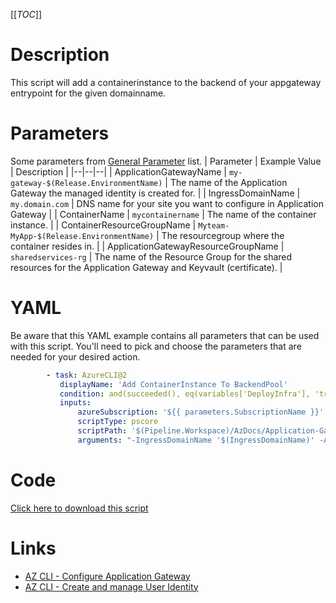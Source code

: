 [[_TOC_]]

# Description

This script will add a containerinstance to the backend of your appgateway entrypoint for the given domainname.

# Parameters

Some parameters from [General Parameter](/Azure/Azure-CLI-Snippets) list.
| Parameter | Example Value | Description |
|--|--|--|
| ApplicationGatewayName | `my-gateway-$(Release.EnvironmentName)` | The name of the Application Gateway the managed identity is created for. |
| IngressDomainName | `my.domain.com` | DNS name for your site you want to configure in Application Gateway |
| ContainerName | `mycontainername` | The name of the container instance. |
| ContainerResourceGroupName | `Myteam-MyApp-$(Release.EnvironmentName)` | The resourcegroup where the container resides in. |
| ApplicationGatewayResourceGroupName | `sharedservices-rg` | The name of the Resource Group for the shared resources for the Application Gateway and Keyvault (certificate). |

# YAML

Be aware that this YAML example contains all parameters that can be used with this script. You'll need to pick and choose the parameters that are needed for your desired action.

```yaml
        - task: AzureCLI@2
           displayName: 'Add ContainerInstance To BackendPool'
           condition: and(succeeded(), eq(variables['DeployInfra'], 'true'))
           inputs:
               azureSubscription: '${{ parameters.SubscriptionName }}'
               scriptType: pscore
               scriptPath: '$(Pipeline.Workspace)/AzDocs/Application-Gateway/Add-ContainerInstance-To-BackendPool.ps1'
               arguments: "-IngressDomainName '$(IngressDomainName)' -ApplicationGatewayName '$(ApplicationGatewayName)' -ApplicationGatewayResourceGroupName '$(ApplicationGatewayResourceGroupName)' -ContainerName '$(ContainerName)' -ContainerResourceGroupName '$(ContainerResourceGroupName)'"
```

# Code

[Click here to download this script](../../../../src/Application-Gateway/Add-ContainerInstance-To-BackendPool.ps1)

# Links

- [AZ CLI - Configure Application Gateway](https://docs.microsoft.com/en-us/cli/azure/network/application-gateway?view=azure-cli-latest)
- [AZ CLI - Create and manage User Identity](https://docs.microsoft.com/en-us/cli/azure/identity?view=azure-cli-latest)
